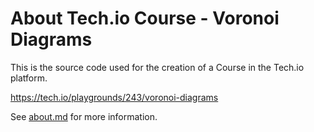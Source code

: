 # About Tech.io Course - Voronoi Diagrams

This is the source code used for the creation of a Course in the Tech.io platform.

https://tech.io/playgrounds/243/voronoi-diagrams

See [about.md](about.md) for more information. 